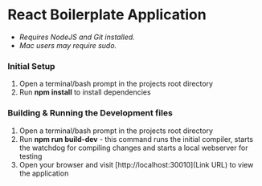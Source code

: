 # React Boilerplate Application #
* *Requires NodeJS and Git installed.*
* *Mac users may require sudo.*

### Initial Setup ###
1. Open a terminal/bash prompt in the projects root directory
2. Run **npm install** to install dependencies

### Building & Running the Development files ###
1. Open a terminal/bash prompt in the projects root directory
2. Run **npm run build-dev** - this command runs the initial compiler, starts the watchdog for compiling changes and starts a local webserver for testing
3. Open your browser and visit [http://localhost:30010](Link URL) to view the application
